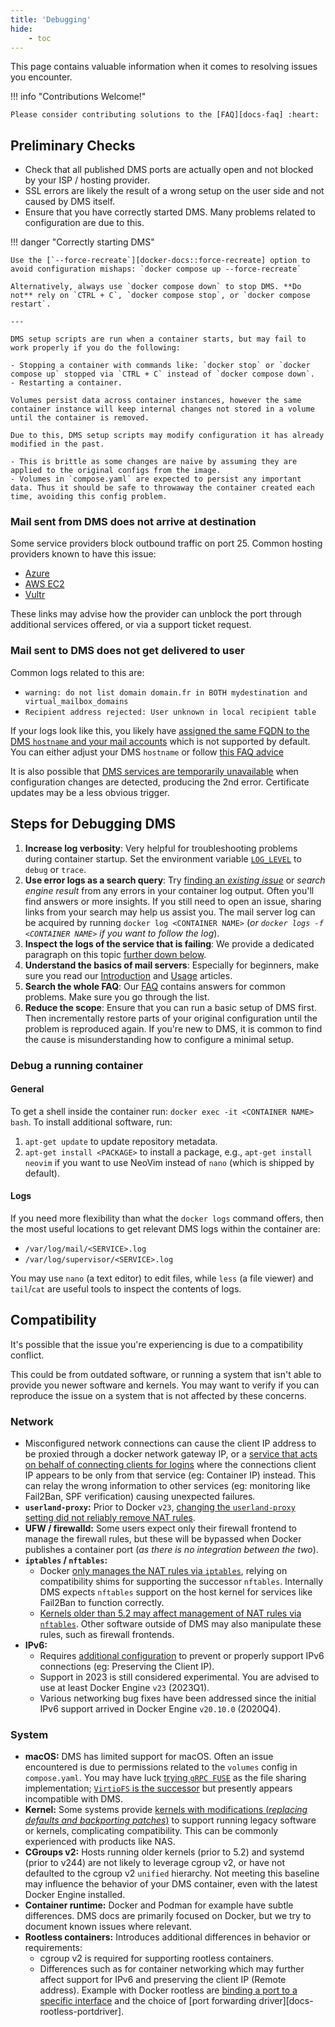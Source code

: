 ```yaml
---
title: 'Debugging'
hide:
    - toc
---
```


This page contains valuable information when it comes to resolving issues you encounter.

!!! info "Contributions Welcome!"

    Please consider contributing solutions to the [FAQ][docs-faq] :heart:

## Preliminary Checks

- Check that all published DMS ports are actually open and not blocked by your ISP / hosting provider.
- SSL errors are likely the result of a wrong setup on the user side and not caused by DMS itself.
- Ensure that you have correctly started DMS. Many problems related to configuration are due to this.

!!! danger "Correctly starting DMS"

    Use the [`--force-recreate`][docker-docs::force-recreate] option to avoid configuration mishaps: `docker compose up --force-recreate`

    Alternatively, always use `docker compose down` to stop DMS. **Do not** rely on `CTRL + C`, `docker compose stop`, or `docker compose restart`.

    ---

    DMS setup scripts are run when a container starts, but may fail to work properly if you do the following:

    - Stopping a container with commands like: `docker stop` or `docker compose up` stopped via `CTRL + C` instead of `docker compose down`.
    - Restarting a container.

    Volumes persist data across container instances, however the same container instance will keep internal changes not stored in a volume until the container is removed.

    Due to this, DMS setup scripts may modify configuration it has already modified in the past.

    - This is brittle as some changes are naive by assuming they are applied to the original configs from the image.
    - Volumes in `compose.yaml` are expected to persist any important data. Thus it should be safe to throwaway the container created each time, avoiding this config problem.

### Mail sent from DMS does not arrive at destination

Some service providers block outbound traffic on port 25. Common hosting providers known to have this issue:

- [Azure](https://docs.microsoft.com/en-us/azure/virtual-network/troubleshoot-outbound-smtp-connectivity)
- [AWS EC2](https://aws.amazon.com/premiumsupport/knowledge-center/ec2-port-25-throttle/)
- [Vultr](https://www.vultr.com/docs/what-ports-are-blocked/)

These links may advise how the provider can unblock the port through additional services offered, or via a support ticket request.

### Mail sent to DMS does not get delivered to user

Common logs related to this are:

- `warning: do not list domain domain.fr in BOTH mydestination and virtual_mailbox_domains`
- `Recipient address rejected: User unknown in local recipient table`

If your logs look like this, you likely have [assigned the same FQDN to the DMS `hostname` and your mail accounts][gh-issues::dms-fqdn-misconfigured] which is not supported by default. You can either adjust your DMS `hostname` or follow [this FAQ advice][docs::faq-bare-domain]

It is also possible that [DMS services are temporarily unavailable][gh-issues::dms-services-unavailable] when configuration changes are detected, producing the 2nd error. Certificate updates may be a less obvious trigger.

## Steps for Debugging DMS

1. **Increase log verbosity**: Very helpful for troubleshooting problems during container startup. Set the environment variable [`LOG_LEVEL`][docs-environment-log-level] to `debug` or `trace`.
2. **Use error logs as a search query**: Try [finding an _existing issue_][gh-issues] or _search engine result_ from any errors in your container log output. Often you'll find answers or more insights. If you still need to open an issue, sharing links from your search may help us assist you. The mail server log can be acquired by running `docker log <CONTAINER NAME>` (_or `docker logs -f <CONTAINER NAME>` if you want to follow the log_).
3. **Inspect the logs of the service that is failing**: We provide a dedicated paragraph on this topic [further down below](#logs).
4. **Understand the basics of mail servers**: Especially for beginners, make sure you read our [Introduction][docs-introduction] and [Usage][docs-usage] articles.
5. **Search the whole FAQ**: Our [FAQ][docs-faq] contains answers for common problems. Make sure you go through the list.
6. **Reduce the scope**: Ensure that you can run a basic setup of DMS first. Then incrementally restore parts of your original configuration until the problem is reproduced again. If you're new to DMS, it is common to find the cause is misunderstanding how to configure a minimal setup.

### Debug a running container

#### General

To get a shell inside the container run: `docker exec -it <CONTAINER NAME> bash`. To install additional software, run:

1. `apt-get update` to update repository metadata.
2. `apt-get install <PACKAGE>` to install a package, e.g., `apt-get install neovim` if you want to use NeoVim instead of `nano` (which is shipped by default).

#### Logs

If you need more flexibility than what the `docker logs` command offers, then the most useful locations to get relevant DMS logs within the container are:

- `/var/log/mail/<SERVICE>.log`
- `/var/log/supervisor/<SERVICE>.log`

You may use `nano` (a text editor) to edit files, while `less` (a file viewer) and `tail`/`cat` are useful tools to inspect the contents of logs.

## Compatibility

It's possible that the issue you're experiencing is due to a compatibility conflict.

This could be from outdated software, or running a system that isn't able to provide you newer software and kernels. You may want to verify if you can reproduce the issue on a system that is not affected by these concerns.

### Network

- Misconfigured network connections can cause the client IP address to be proxied through a docker network gateway IP, or a [service that acts on behalf of connecting clients for logins][gh-discuss-roundcube-fail2ban] where the connections client IP appears to be only from that service (eg: Container IP) instead. This can relay the wrong information to other services (eg: monitoring like Fail2Ban, SPF verification) causing unexpected failures.
- **`userland-proxy`:** Prior to Docker `v23`, [changing the `userland-proxy` setting did not reliably remove NAT rules][network::docker-userlandproxy].
- **UFW / firewalld:** Some users expect only their firewall frontend to manage the firewall rules, but these will be bypassed when Docker publishes a container port (_as there is no integration between the two_).
- **`iptables` / `nftables`:**
    - Docker [only manages the NAT rules via `iptables`][network::docker-nftables], relying on compatibility shims for supporting the successor `nftables`. Internally DMS expects `nftables` support on the host kernel for services like Fail2Ban to function correctly.
    - [Kernels older than 5.2 may affect management of NAT rules via `nftables`][network::kernel-nftables]. Other software outside of DMS may also manipulate these rules, such as firewall frontends.
- **IPv6:**
    - Requires [additional configuration][docs-ipv6] to prevent or properly support IPv6 connections (eg: Preserving the Client IP).
    - Support in 2023 is still considered experimental. You are advised to use at least Docker Engine `v23` (2023Q1).
    - Various networking bug fixes have been addressed since the initial IPv6 support arrived in Docker Engine `v20.10.0` (2020Q4).

### System

- **macOS:** DMS has limited support for macOS. Often an issue encountered is due to permissions related to the `volumes` config in `compose.yaml`. You may have luck [trying `gRPC FUSE`][gh-macos-support] as the file sharing implementation; [`VirtioFS` is the successor][docker-macos-virtiofs] but presently appears incompatible with DMS.
- **Kernel:** Some systems provide [kernels with modifications (_replacing defaults and backporting patches_)][network::kernels-modified] to support running legacy software or kernels, complicating compatibility. This can be commonly experienced with products like NAS.
- **CGroups v2:** Hosts running older kernels (prior to 5.2) and systemd (prior to v244) are not likely to leverage cgroup v2, or have not defaulted to the cgroup v2 `unified` hierarchy. Not meeting this baseline may influence the behavior of your DMS container, even with the latest Docker Engine installed.
- **Container runtime:** Docker and Podman for example have subtle differences. DMS docs are primarily focused on Docker, but we try to document known issues where relevant.
- **Rootless containers:** Introduces additional differences in behavior or requirements:
    - cgroup v2 is required for supporting rootless containers.
    - Differences such as for container networking which may further affect support for IPv6 and preserving the client IP (Remote address). Example with Docker rootless are [binding a port to a specific interface][docker-rootless-interface] and the choice of [port forwarding driver][docs-rootless-portdriver].

[network::docker-userlandproxy]: https://github.com/moby/moby/issues/44721
[network::docker-nftables]: https://github.com/moby/moby/issues/26824
[network::kernels-modified]: https://github.com/docker-mailserver/docker-mailserver/pull/2662#issuecomment-1168435970
[network::kernel-nftables]: https://unix.stackexchange.com/questions/596493/can-nftables-and-iptables-ip6tables-rules-be-applied-at-the-same-time-if-so-wh/596497#596497

[docs-environment-log-level]: ./environment.md#log_level
[docs-faq]: ../faq.md
[docs::faq-bare-domain]: ../faq.md#can-i-use-a-nakedbare-domain-ie-no-hostname
[docs-ipv6]: ./advanced/ipv6.md
[docs-introduction]: ../introduction.md
[docs::fail2ban::rootless-portdriver]: ./security/fail2ban.md#rootless-container
[docs-usage]: ../usage.md

[gh-issues]: https://github.com/docker-mailserver/docker-mailserver/issues
[gh-issues::dms-fqdn-misconfigured]: https://github.com/docker-mailserver/docker-mailserver/issues/3679#issuecomment-1837609043
[gh-issues::dms-services-unavailable]: https://github.com/docker-mailserver/docker-mailserver/issues/3679#issuecomment-1848083358
[gh-macos-support]: https://github.com/docker-mailserver/docker-mailserver/issues/3648#issuecomment-1822774080
[gh-discuss-roundcube-fail2ban]: https://github.com/orgs/docker-mailserver/discussions/3273#discussioncomment-5654603

[docker-rootless-interface]: https://github.com/moby/moby/issues/45742
[docker-macos-virtiofs]: https://www.docker.com/blog/speed-boost-achievement-unlocked-on-docker-desktop-4-6-for-mac/
[docker-docs::force-recreate]: https://docs.docker.com/compose/reference/up/
